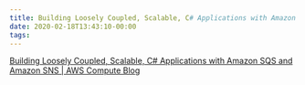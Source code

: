 ```yaml
---
title: Building Loosely Coupled, Scalable, C# Applications with Amazon SQS and Amazon SNS | AWS Compute Blog
date: 2020-02-18T13:43:10-00:00
tags:
---
```


[Building Loosely Coupled, Scalable, C# Applications with Amazon SQS and Amazon SNS | AWS Compute Blog](https://aws.amazon.com/blogs/compute/building-loosely-coupled-scalable-c-applications-with-amazon-sqs-and-amazon-sns/)
